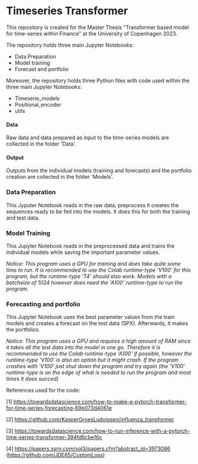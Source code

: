 # Timeseries Transformer

This repository is created for the Master Thesis "Transformer based model for time-series within Finance" at the University of Copenhagen 2023.

The repository holds three main Jupyter Notebooks:
- Data Preparation
- Model training
- Forecast and portfolio

Moreover, the repository holds three Python files with code used within the three main Jupyter Notebooks:
- Timeserie_models 
- Positional_encoder
- utils

#### Data
Raw data and data prepared as input to the time-series models are collected in the folder 'Data'.

#### Output
Outputs from the individual models (training and forecasts) and the portfolio creation are collected in the folder 'Models'.


### Data Preparation
This Jyputer Notebook reads in the raw data, preprocess it creates the sequences ready to be fed into the models. It does this for both the training and test data.

### Model Training
This Jupyter Notebook reads in the preprocessed data and trains the individual models while saving the important parameter values.

*Notice: This program uses a GPU for training and does take quite some time to run. It is recommended to use the Colab runtime-type 'V100' for this program, but the runtime-type 'T4' should also work. Models with a batchsize of 1024 however does need the 'A100' runtime-type to run the program.*

### Forecasting and portfolio
This Jupyter Notebook uses the best parameter values from the train models and creates a forecast on the test data (SPX). Afterwards, it makes the portfolios.

*Notice: This program uses a GPU and requires a high amount of RAM since it takes all the test data into the model in one go. Therefore it is recommended to use the Colab runtime-type 'A100' if possible, however the runtime-type 'V100' is also an option but it might crash. If the program crashes with 'V100' just shut down the program and try again (the 'V100' runtime-type is on the edge of what is needed to run the program and most times it does succed)* 

References used for the code:

[1] https://towardsdatascience.com/how-to-make-a-pytorch-transformer-for-time-series-forecasting-69e073d4061e 

[2] https://github.com/KasperGroesLudvigsen/influenza_transformer

[3] https://towardsdatascience.com/how-to-run-inference-with-a-pytorch-time-series-transformer-394fd6cbe16c

[4] https://papers.ssrn.com/sol3/papers.cfm?abstract_id=3973086 (https://github.com/JDE65/CustomLoss)


